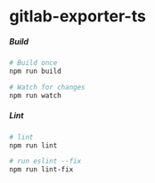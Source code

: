 # gitlab-exporter-ts

##### Build

```bash
# Build once
npm run build

# Watch for changes
npm run watch
```

##### Lint

```bash
# lint
npm run lint

# run eslint --fix
npm run lint-fix
```
